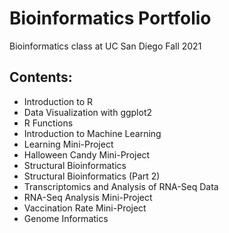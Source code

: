 # Bioinformatics Portfolio

Bioinformatics class at UC San Diego Fall 2021

## Contents:

- Introduction to R
- Data Visualization with ggplot2
- R Functions 
- Introduction to Machine Learning
- Learning Mini-Project
- Halloween Candy Mini-Project
- Structural Bioinformatics
- Structural Bioinformatics (Part 2)
- Transcriptomics and Analysis of RNA-Seq Data
- RNA-Seq Analysis Mini-Project
- Vaccination Rate Mini-Project
- Genome Informatics
